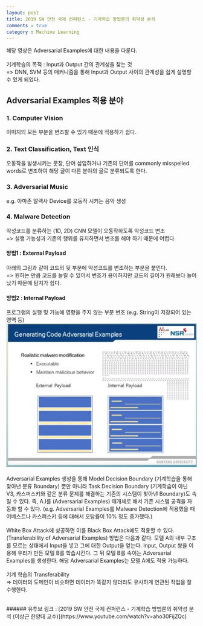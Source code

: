 ```yaml
---
layout: post
title: 2019 SW 안전 국제 컨퍼런스 - 기계학습 방법론의 취약성 분석
comments : true
category : Machine Learning
---
```


해당 영상은 Adversarial Examples에 대한 내용을 다룬다. 
<br/><br/>
기계학습의 목적 : Input과 Output 간의 관계성을 찾는 것 <br/>
=> DNN, SVM 등의 매커니즘을 통해 Input과 Output 사이의 관계성을 쉽게 설명할 수 있게 되었다. 
<br/>
## Adversarial Examples 적용 분야
### 1. Computer Vision
이미지의 모든 부분을 변조할 수 있기 때문에 적용하기 쉽다.
### 2. Text Classification, Text 인식
오동작을 발생시키는 문장, 단어 삽입하거나 기존의 단어를 commonly misspelled words로 변조하여 해당 글이 다른 분야의 글로 분류되도록 한다.
### 3. Adversarial Music
e.g. 아마존 알렉사 Device를 오동작 시키는 음악 생성 <br/>
### 4. Malware Detection
악성코드를 분류하는 (1D, 2D) CNN 모델이 오동작하도록 악성코드 변조 <br/>
=> 실행 가능성과 기존의 행위를 유지하면서 변조를 해야 하기 때문에 어렵다. <br/>
#### 방법1 : External Payload
아래의 그림과 같이 코드의 뒷 부분에 악성코드를 변조하는 부분을 붙인다. <br/>
=> 원하는 만큼 코드를 늘릴 수 있어서 변조가 용이하지만 코드의 길이가 원래보다 늘어났기 때문에 탐지가 쉽다.
#### 방법2 : Internal Payload
프로그램의 실행 및 기능에 영향을 주지 않는 부분 변조
(e.g. String이 저장되어 있는 영역 등) <br/>
![Alt text](../img/external_internal_payload.JPG)
<br/><br/>
Adversarial Examples 생성을 통해 Model Decision Boundary (기계학습을 통해 찾아낸 분류 Boundary) 뿐만 아니라 Task Decision Boundary (기계학습이 아닌 V3, 카스퍼스키와 같은 분류 문제를 해결하는 기존의 시스템이 찾아낸 Boundary)도 속일 수 있다. 즉, A.I를 (Adversarial Examples) 매개체로 해서 기존 시스템 공격을 자동화 할 수 있다. (e.g. Adversarial Examples를 Malware Detection에 적용했을 때 어베스트나 카스퍼스키 등에 대해서 오탐률이 10% 정도 증가했다.) 
<br/><br/>
White Box Attack에 성공하면 이를 Black Box Attack에도 적용할 수 있다. (Transferability of Adversarial Examples) 방법은 다음과 같다. 모델 A의 내부 구조를 모르는 상태에서 Input을 넣고 그에 대한 Output을 얻는다. Input, Output 쌍을 이용해 우리가 만든 모델 B를 학습시킨다. 그 뒤 모델 B를 속이는 Adversarial Examples를 생성한다. 해당 Adversarial Examples는 모델 A에도 적용 가능하다.
<br/><br/>
기계 학습의 Transferability <br/>
=> 데이터의 도메인이 비슷하면 데이터가 똑같지 않더라도 유사하게 연관된 작업을 잘 수행한다.

<br/>
###### 유투브 링크 : [2019 SW 안전 국제 컨퍼런스 - 기계학습 방법론의 취약성 분석 (이상근 한양대 교수)](https://www.youtube.com/watch?v=aho30FijZQc)


